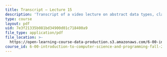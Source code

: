 ```yaml
---
title: Transcript – Lecture 15
description: 'Transcript of a video lecture on abstract data types, classes, and methods.'
type: course
layout: pdf
uid: 7e3f21335b081bd34900d01c718400a9
file_type: application/pdf
file_location: >-
  https://open-learning-course-data-production.s3.amazonaws.com/6-00-introduction-to-computer-science-and-programming-fall-2008/7e3f21335b081bd34900d01c718400a9_6-00F08-L15.pdf
course_id: 6-00-introduction-to-computer-science-and-programming-fall-2008
---
```

